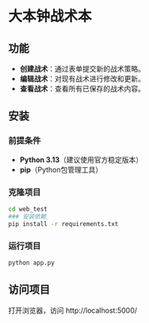 
 # 大本钟战术本

## 功能

- **创建战术**：通过表单提交新的战术策略。
- **编辑战术**：对现有战术进行修改和更新。
- **查看战术**：查看所有已保存的战术内容。

## 安装

### 前提条件

- **Python 3.13**（建议使用官方稳定版本）
- **pip**（Python包管理工具）

### 克隆项目

```bash
cd web_test
### 安装依赖
pip install -r requirements.txt
```
### 运行项目

```bash
python app.py
```
## 访问项目

打开浏览器，访问 http://localhost:5000/
